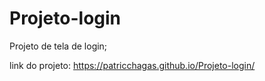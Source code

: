 # Projeto-login
Projeto de tela de login;


link do projeto:
https://patricchagas.github.io/Projeto-login/
